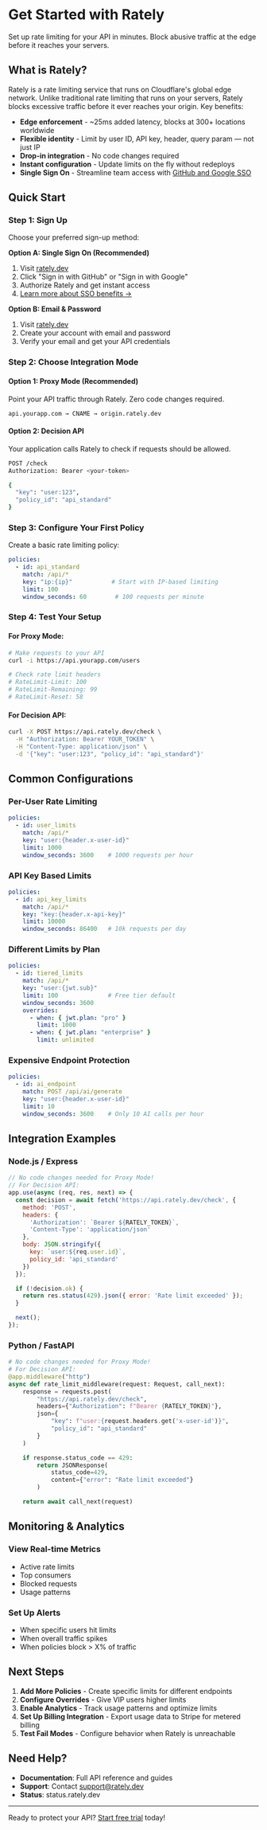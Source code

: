 # Get Started with Rately

Set up rate limiting for your API in minutes. Block abusive traffic at the edge before it reaches your servers.

## What is Rately?

Rately is a rate limiting service that runs on Cloudflare's global edge network. Unlike traditional rate limiting that runs on your servers, Rately blocks excessive traffic before it ever reaches your origin. Key benefits:

- **Edge enforcement** - ~25ms added latency, blocks at 300+ locations worldwide
- **Flexible identity** - Limit by user ID, API key, header, query param — not just IP
- **Drop-in integration** - No code changes required
- **Instant configuration** - Update limits on the fly without redeploys
- **Single Sign On** - Streamline team access with [GitHub and Google SSO](../features/sso.md)

## Quick Start

### Step 1: Sign Up

Choose your preferred sign-up method:

**Option A: Single Sign On (Recommended)**
1. Visit [rately.dev](https://rately.dev/)
2. Click "Sign in with GitHub" or "Sign in with Google"
3. Authorize Rately and get instant access
4. [Learn more about SSO benefits →](../features/sso.md)

**Option B: Email & Password**
1. Visit [rately.dev](https://rately.dev/)
2. Create your account with email and password
3. Verify your email and get your API credentials

### Step 2: Choose Integration Mode

#### Option 1: Proxy Mode (Recommended)
Point your API traffic through Rately. Zero code changes required.

```
api.yourapp.com → CNAME → origin.rately.dev
```

#### Option 2: Decision API
Your application calls Rately to check if requests should be allowed.

```bash
POST /check
Authorization: Bearer <your-token>

{
  "key": "user:123",
  "policy_id": "api_standard"
}
```

### Step 3: Configure Your First Policy

Create a basic rate limiting policy:

```yaml
policies:
  - id: api_standard
    match: /api/*
    key: "ip:{ip}"           # Start with IP-based limiting
    limit: 100
    window_seconds: 60        # 100 requests per minute
```

### Step 4: Test Your Setup

#### For Proxy Mode:
```bash
# Make requests to your API
curl -i https://api.yourapp.com/users

# Check rate limit headers
# RateLimit-Limit: 100
# RateLimit-Remaining: 99
# RateLimit-Reset: 58
```

#### For Decision API:
```bash
curl -X POST https://api.rately.dev/check \
  -H "Authorization: Bearer YOUR_TOKEN" \
  -H "Content-Type: application/json" \
  -d '{"key": "user:123", "policy_id": "api_standard"}'
```

## Common Configurations

### Per-User Rate Limiting
```yaml
policies:
  - id: user_limits
    match: /api/*
    key: "user:{header.x-user-id}"
    limit: 1000
    window_seconds: 3600    # 1000 requests per hour
```

### API Key Based Limits
```yaml
policies:
  - id: api_key_limits
    match: /api/*
    key: "key:{header.x-api-key}"
    limit: 10000
    window_seconds: 86400   # 10k requests per day
```

### Different Limits by Plan
```yaml
policies:
  - id: tiered_limits
    match: /api/*
    key: "user:{jwt.sub}"
    limit: 100              # Free tier default
    window_seconds: 3600
    overrides:
      - when: { jwt.plan: "pro" }
        limit: 1000
      - when: { jwt.plan: "enterprise" }
        limit: unlimited
```

### Expensive Endpoint Protection
```yaml
policies:
  - id: ai_endpoint
    match: POST /api/ai/generate
    key: "user:{header.x-user-id}"
    limit: 10
    window_seconds: 3600    # Only 10 AI calls per hour
```

## Integration Examples

### Node.js / Express
```javascript
// No code changes needed for Proxy Mode!
// For Decision API:
app.use(async (req, res, next) => {
  const decision = await fetch('https://api.rately.dev/check', {
    method: 'POST',
    headers: {
      'Authorization': `Bearer ${RATELY_TOKEN}`,
      'Content-Type': 'application/json'
    },
    body: JSON.stringify({
      key: `user:${req.user.id}`,
      policy_id: 'api_standard'
    })
  });

  if (!decision.ok) {
    return res.status(429).json({ error: 'Rate limit exceeded' });
  }

  next();
});
```

### Python / FastAPI
```python
# No code changes needed for Proxy Mode!
# For Decision API:
@app.middleware("http")
async def rate_limit_middleware(request: Request, call_next):
    response = requests.post(
        "https://api.rately.dev/check",
        headers={"Authorization": f"Bearer {RATELY_TOKEN}"},
        json={
            "key": f"user:{request.headers.get('x-user-id')}",
            "policy_id": "api_standard"
        }
    )

    if response.status_code == 429:
        return JSONResponse(
            status_code=429,
            content={"error": "Rate limit exceeded"}
        )

    return await call_next(request)
```

## Monitoring & Analytics

### View Real-time Metrics
- Active rate limits
- Top consumers
- Blocked requests
- Usage patterns

### Set Up Alerts
- When specific users hit limits
- When overall traffic spikes
- When policies block > X% of traffic

## Next Steps

1. **Add More Policies** - Create specific limits for different endpoints
2. **Configure Overrides** - Give VIP users higher limits
3. **Enable Analytics** - Track usage patterns and optimize limits
4. **Set Up Billing Integration** - Export usage data to Stripe for metered billing
5. **Test Fail Modes** - Configure behavior when Rately is unreachable

## Need Help?

- **Documentation**: Full API reference and guides
- **Support**: Contact support@rately.dev
- **Status**: status.rately.dev

---

Ready to protect your API? [Start free trial](https://rately.dev/) today!
